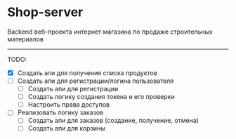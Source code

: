 # Shop-server
Backend веб-проекта интернет магазина по продаже строительных материалов
____
TODO:
- [X] Создать апи для получения списка продуктов
- [ ] Cоздать апи для регистрации/логина пользователя
    - [ ] Создать апи для регистрации
    - [ ] Создать логику создания токена и его проверки
    - [ ] Настроить права доступов
- [ ] Реализовать логику заказов
    - [ ] Создать апи для заказов (создание, получение, отмена)
    - [ ] Создать апи для корзины
